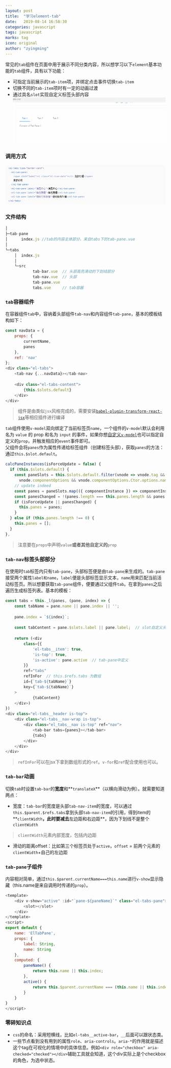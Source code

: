 ```yaml
---
layout: post
title:  "学习element-tab"
date:   2019-08-14 16:58:30
categories: javascript
tags: javascript
marks: tag
icon: original
author: "zyingming"
---
```

常见的`tab`组件在页面中用于展示不同分类内容，所以想学习以下`element`基本功能的`tab`组件，具有以下功能：
- 可指定当前展示的`tab-item`项，并绑定点击事件切换`tab-item`
- 切换不同的`tab-item`项时有一定的动画过渡
- 通过具名`slot`实现自定义标签头部内容
![tab](/assets/images/pictures/2019-07/tab.gif)

### 调用方式
![tab](/assets/images/pictures/2019-07/tab1.png)

### 文件结构
```javascript
│  
├─tab-pane
│      index.js //tab的内容主体部分，来自tabs下的tab-pane.vue
│      
└─tabs
    │  index.js
    │  
    └─src
            tab-bar.vue  // 头部高亮滑动的下划线部分
            tab-nav.vue  // 头部
            tab-pane.vue
            tabs.vue     // tab容器
```
### `tab`容器组件
在容器组件`tab`中，容纳着头部组件`tab-nav`和内容组件`tab-pane`，基本的模板结构如下：

```javascript
const navData = {
	props: {
		currentName,
		panes
	},
	ref: 'nav'
};
<div class="el-tabs">
	<tab-nav {...navData}></tab-nav>
	
	<div class="el-tabs-content">
		{this.$slots.default}
	</div>
</div>
```
> 组件是由类似`jsx`风格完成的，需要安装[`babel-plugin-transform-react-jsx`](https://www.npmjs.com/package/babel-plugin-transform-vue-jsx)等相应插件进行编译

`tab`组件使用`v-model`双向绑定了当前标签页`name`，一个组件的`v-model`默认会利用名为 `value` 的 prop 和名为 `input` 的事件，如果你想[自定义`v-model`](https://cn.vuejs.org/v2/guide/components-custom-events.html#%E8%87%AA%E5%AE%9A%E4%B9%89%E7%BB%84%E4%BB%B6%E7%9A%84-v-model)也可以指定自定义的`prop`，并触发相应的`event`事件即可。<br />
父组件会将`panes`作为属性传递给标签组件（创建标签头部），获取`panes`的方法：通过`this.$slot.default`。

```javascript
calcPaneInstances(isForceUpdate = false) {
  if (this.$slots.default) {
    const paneSlots = this.$slots.default.filter(vnode => vnode.tag &&
      vnode.componentOptions && vnode.componentOptions.Ctor.options.name === 'ElTabPane');
    // update indeed
    const panes = paneSlots.map(({ componentInstance }) => componentInstance);
    const panesChanged = !(panes.length === this.panes.length && panes.every((pane, index) => pane === this.panes[index]));
    if (isForceUpdate || panesChanged) {
      this.panes = panes;
    }
  } else if (this.panes.length !== 0) {
    this.panes = [];
  }
},
```

> 注意要在`props`中声明`value`**或者其他自定义的**`prop`

### `tab-nav`标签头部部分
在使用时`tab`标签内只有`tab-pane`，头部标签便是由`tab-pane`来生成的。`tab-pane`接受两个属性`label和name`，`label`便是头部标签显示文本，`name`用来匹配当前活动标签页。所以想要获取`tab-pane`组件，便要通过父组件`tab`。在拿到`panes`之后遍历生成标签列表。基本的模板：

```javascript
const tabs = this._l(panes, (pane, index) => {
	const tabName = pane.name || pane.index || '';

	pane.index = `${index}`;

	const tabContent = pane.$slots.label || pane.label;  // slot自定义头部

	return (<div 
		class={{
			'el-tabs__item': true,
			'is-top': true,
			'is-active': pane.active  // tab-pane中定义
		}}
		ref="tabs"
		refInFor  // this.$refs.tabs 为数组
		id={`tab-${tabName}`}
		key={`tab-${tabName}`}
	>
			{tabContent}
	</div>)
})
<div class="el-tabs__header is-top">
	<div class="el-tabs__nav-wrap is-top">
		<div class="el_tabs__nav is-top" ref="nav">
			<tab-bar tabs={panes}></tab-bar>
			{tabs}
		</div>
	</div>
</div>
```

> `refInFor`可以在jsx下拿到数组形式的`ref`。`v-for`和`ref`配合使用也可以。

### `tab-bar`动画
切换`tab`时设置`tab-bar`的**宽度**和**`translateX`**（以横向滑动为例）。就需要知道两点：
- 宽度：`tab-bar`的宽度是头部`tab-nav-item`的宽度，可以通过`this.$parent.$refs.tabs`拿到头部`tab-nav-item`的引用，得到item的**`clientWidth`**，此时要减去**左边距和右边距**，因为下划线不是整个`clientWidth`

> `clientWidth`元素内部宽度，包括内边距

- 滑动的距离offset：比如第三个标签页处于`active`，`offset` =  前两个元素的`clientWidth`+自己的左边距

### `tab-pane`子组件
内容相对简单，通过`this.$parent.currentName===this.name`进行`v-show`显示隐藏（this.name是来自调用时传递的`prop`）。

```javascript
<template>
	<div v-show="active" :id="`pane-${paneName}`" class="el-tabs-pane">
		<slot></slot>
	</div>
</template>
<script>
export default {
	name: 'ElTabPane',
	props: {
		label: String,
		name: String
	},
	computed: {
		paneName() {
			return this.name || this.index;
		},
		active() {
			return this.$parent.currentName === (this.name || this.index);
		}
	}
}
</script>
```

### 零碎知识点
- `css`的命名：采用短横线，比如`el-tabs__active-bar`，`__`后面可以跟状态类。
- 一些节点看到没有用到的属性`role`、`aria-controls`。`aria-*`的作用就是描述这个tag在可视化的情境中的具体信息。例如`<div role="checkbox" aria-checked="checked"></div>`辅助工具就会知道，这个div实际上是个checkbox的角色，为选中状态。


